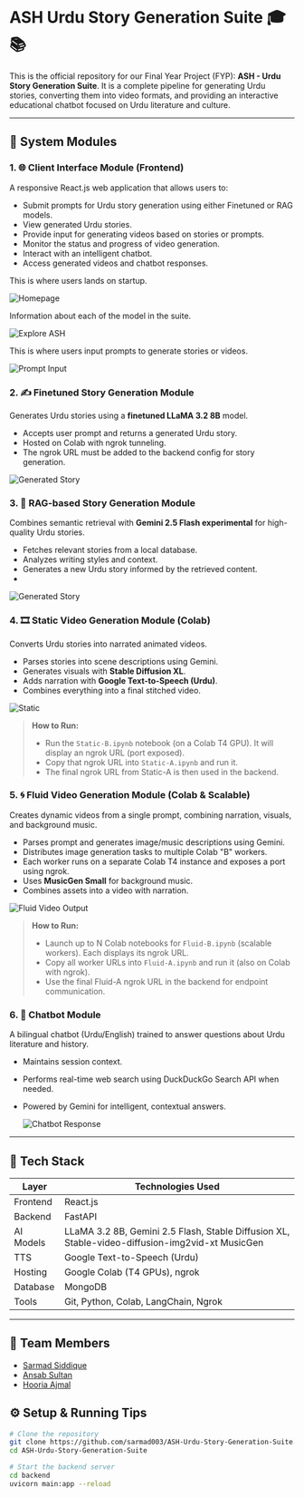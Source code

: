 # ASH Urdu Story Generation Suite 🎓📚

This is the official repository for our Final Year Project (FYP): **ASH - Urdu Story Generation Suite**. It is a complete pipeline for generating Urdu stories, converting them into video formats, and providing an interactive educational chatbot focused on Urdu literature and culture.

---

## 🧩 System Modules

### 1. 🌐 Client Interface Module (Frontend)
A responsive React.js web application that allows users to:

- Submit prompts for Urdu story generation using either Finetuned or RAG models.
- View generated Urdu stories.
- Provide input for generating videos based on stories or prompts.
- Monitor the status and progress of video generation.
- Interact with an intelligent chatbot.
- Access generated videos and chatbot responses.

This is where users lands on startup.

![Homepage](./assets/screenshots/home.png)

Information about each of the model in the suite.

![Explore ASH](./assets/screenshots/exploreASH.png)

This is where users input prompts to generate stories or videos.

![Prompt Input](./assets/screenshots/input.jpg)

### 2. ✍️ Finetuned Story Generation Module
Generates Urdu stories using a **finetuned LLaMA 3.2 8B** model.

- Accepts user prompt and returns a generated Urdu story.
- Hosted on Colab with ngrok tunneling.
- The ngrok URL must be added to the backend config for story generation.

![Generated Story](./assets/screenshots/Finetunned.jpg)

### 3. 🔎 RAG-based Story Generation Module
Combines semantic retrieval with **Gemini 2.5 Flash experimental** for high-quality Urdu stories.

- Fetches relevant stories from a local database.
- Analyzes writing styles and context.
- Generates a new Urdu story informed by the retrieved content.
- 
![Generated Story](./assets/screenshots/RAG.jpg)

### 4. 🎞️ Static Video Generation Module (Colab)
Converts Urdu stories into narrated animated videos.

- Parses stories into scene descriptions using Gemini.
- Generates visuals with **Stable Diffusion XL**.
- Adds narration with **Google Text-to-Speech (Urdu)**.
- Combines everything into a final stitched video.

![Static](./assets/screenshots/StaticVideo.jpg)

> **How to Run:**
> - Run the `Static-B.ipynb` notebook (on a Colab T4 GPU). It will display an ngrok URL (port exposed).
> - Copy that ngrok URL into `Static-A.ipynb` and run it.
> - The final ngrok URL from Static-A is then used in the backend.

### 5. 🌀 Fluid Video Generation Module (Colab & Scalable)
Creates dynamic videos from a single prompt, combining narration, visuals, and background music.

- Parses prompt and generates image/music descriptions using Gemini.
- Distributes image generation tasks to multiple Colab "B" workers.
- Each worker runs on a separate Colab T4 instance and exposes a port using ngrok.
- Uses **MusicGen Small** for background music.
- Combines assets into a video with narration.

![Fluid Video Output](./assets/screenshots/FluidVideo.jpg)

> **How to Run:**
> - Launch up to N Colab notebooks for `Fluid-B.ipynb` (scalable workers). Each displays its ngrok URL.
> - Copy all worker URLs into `Fluid-A.ipynb` and run it (also on Colab with ngrok).
> - Use the final Fluid-A ngrok URL in the backend for endpoint communication.

### 6. 🤖 Chatbot Module
A bilingual chatbot (Urdu/English) trained to answer questions about Urdu literature and history.

- Maintains session context.
- Performs real-time web search using DuckDuckGo Search API when needed.
- Powered by Gemini for intelligent, contextual answers.

  ![Chatbot Response](./assets/screenshots/chatbot.jpg)

---

## 🧠 Tech Stack

| Layer         | Technologies Used |
|---------------|--------------------|
| Frontend      | React.js |
| Backend       | FastAPI |
| AI Models     | LLaMA 3.2 8B, Gemini 2.5 Flash, Stable Diffusion XL, Stable-video-diffusion-img2vid-xt MusicGen |
| TTS           | Google Text-to-Speech (Urdu) |
| Hosting       | Google Colab (T4 GPUs), ngrok |
| Database      | MongoDB |
| Tools         | Git, Python, Colab, LangChain, Ngrok |

---
## 🙌 Team Members

- [Sarmad Siddique](https://github.com/SarmadSiddique03)
- [Ansab Sultan](https://github.com/Ansab-Sultan)
- [Hooria Ajmal](https://github.com/hooriaajmal)


## ⚙️ Setup & Running Tips

```bash
# Clone the repository
git clone https://github.com/sarmad003/ASH-Urdu-Story-Generation-Suite.git
cd ASH-Urdu-Story-Generation-Suite

# Start the backend server
cd backend
uvicorn main:app --reload
